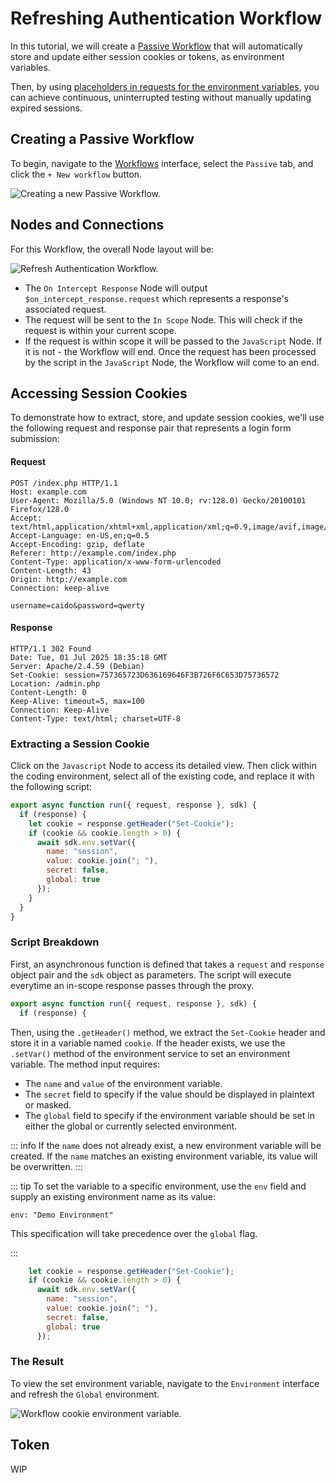 # Refreshing Authentication Workflow

In this tutorial, we will create a [Passive Workflow](/guides/workflows.md#passive-workflows) that will automatically store and update either session cookies or tokens, as environment variables.

Then, by using [placeholders in requests for the environment variables](/guides/replay_environment_variables.md), you can achieve continuous, uninterrupted testing without manually updating expired sessions.

## Creating a Passive Workflow

To begin, navigate to the [Workflows](/guides/workflows.md) interface, select the `Passive` tab, and click the `+ New workflow` button.

<img alt="Creating a new Passive Workflow." src="/_images/new_passive_workflow.png" center>

## Nodes and Connections

For this Workflow, the overall Node layout will be:

<img alt="Refresh Authentication Workflow." src="/_images/nodes_auth_refresh.png" center>

- The `On Intercept Response` Node will output `$on_intercept_response.request` which represents a response's associated request.
- The request will be sent to the `In Scope` Node. This will check if the request is within your current scope.
- If the request is within scope it will be passed to the `JavaScript` Node. If it is not - the Workflow will end.
Once the request has been processed by the script in the `JavaScript` Node, the Workflow will come to an end.

## Accessing Session Cookies

To demonstrate how to extract, store, and update session cookies, we'll use the following request and response pair that represents a login form submission:

#### Request

```http
POST /index.php HTTP/1.1
Host: example.com
User-Agent: Mozilla/5.0 (Windows NT 10.0; rv:128.0) Gecko/20100101 Firefox/128.0
Accept: text/html,application/xhtml+xml,application/xml;q=0.9,image/avif,image/webp,image/png,image/svg+xml,*/*;q=0.8
Accept-Language: en-US,en;q=0.5
Accept-Encoding: gzip, deflate
Referer: http://example.com/index.php
Content-Type: application/x-www-form-urlencoded
Content-Length: 43
Origin: http://example.com
Connection: keep-alive

username=caido&password=qwerty
```

#### Response

```http
HTTP/1.1 302 Found
Date: Tue, 01 Jul 2025 18:35:18 GMT
Server: Apache/2.4.59 (Debian)
Set-Cookie: session=757365723D636169646F3B726F6C653D75736572
Location: /admin.php
Content-Length: 0
Keep-Alive: timeout=5, max=100
Connection: Keep-Alive
Content-Type: text/html; charset=UTF-8
```

### Extracting a Session Cookie

Click on the `Javascript` Node to access its detailed view. Then click within the coding environment, select all of the existing code, and replace it with the following script:

```js
export async function run({ request, response }, sdk) {
  if (response) {
    let cookie = response.getHeader("Set-Cookie");
    if (cookie && cookie.length > 0) {
      await sdk.env.setVar({
        name: "session",
        value: cookie.join("; "),
        secret: false,
        global: true
      });
    }
  }
}
```

### Script Breakdown

First, an asynchronous function is defined that takes a `request` and `response` object pair and the `sdk` object as parameters. The script will execute everytime an in-scope response passes through the proxy.

```js
export async function run({ request, response }, sdk) {
  if (response) {
```

Then, using the `.getHeader()` method, we extract the `Set-Cookie` header and store it in a variable named `cookie`. If the header exists, we use the `.setVar()` method of the environment service to set an environment variable. The method input requires:

- The `name` and `value` of the environment variable.
- The `secret` field to specify if the value should be displayed in plaintext or masked.
- The `global` field to specify if the environment variable should be set in either the global or currently selected environment.

::: info
If the `name` does not already exist, a new environment variable will be created. If the `name` matches an existing environment variable, its value will be overwritten.
:::

::: tip
To set the variable to a specific environment, use the `env` field and supply an existing environment name as its value:

```
env: "Demo Environment"
```

This specification will take precedence over the `global` flag.

:::

```js
    let cookie = response.getHeader("Set-Cookie");
    if (cookie && cookie.length > 0) {
      await sdk.env.setVar({
        name: "session",
        value: cookie.join("; "),
        secret: false,
        global: true
      });
```

### The Result

To view the set environment variable, navigate to the `Environment` interface and refresh the `Global` environment.

<img alt="Workflow cookie environment variable." src="/_images/workflow_cookie_env.png" center>

## Token

WIP
